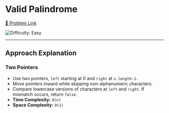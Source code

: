 # Valid Palindrome

[🔗 Problem Link](https://leetcode.com/problems/valid-palindrome)

![Difficulty: Easy](https://img.shields.io/badge/Difficulty-Easy-brightgreen)

---

## Approach Explanation

###  Two Pointers

- Use two pointers, `left` starting at 0 and `right` at `s.length-1`.
- Move pointers inward while skipping non-alphanumeric characters.
- Compare lowercase versions of characters at `left` and `right`.
If mismatch occurs, return `false`.
- **Time Complexity:** `O(n)`
- **Space Complexity:** `O(1)`
